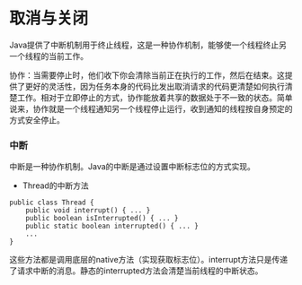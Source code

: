 # 取消与关闭

Java提供了中断机制用于终止线程，这是一种协作机制，能够使一个线程终止另一个线程的当前工作。

协作：当需要停止时，他们收下你会清除当前正在执行的工作，然后在结束。这提供了更好的灵活性，因为任务本身的代码比发出取消请求的代码更清楚如何执行清楚工作。相对于立即停止的方式，协作能放着共享的数据处于不一致的状态。简单说来，协作就是一个线程通知另一个线程停止运行，收到通知的线程按自身预定的方式安全停止。

### 中断

中断是一种协作机制。Java的中断是通过设置中断标志位的方式实现。  

* Thread的中断方法

```
public class Thread {
	public void interrupt() { ... }
	public boolean isInterrupted() { ... }
	public static boolean interrupted() { ... }
	...
}
```

这些方法都是调用底层的native方法（实现获取标志位）。interrupt方法只是传递了请求中断的消息。静态的interrupted方法会清楚当前线程的中断状态。

